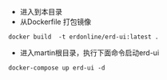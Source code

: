 - 进入到本目录
- 从Dockerfile 打包镜像
```
docker build  -t erdonline/erd-ui:latest .
```
- 进入martin根目录，执行下面命令启动erd-ui
```
docker-compose up erd-ui -d
```